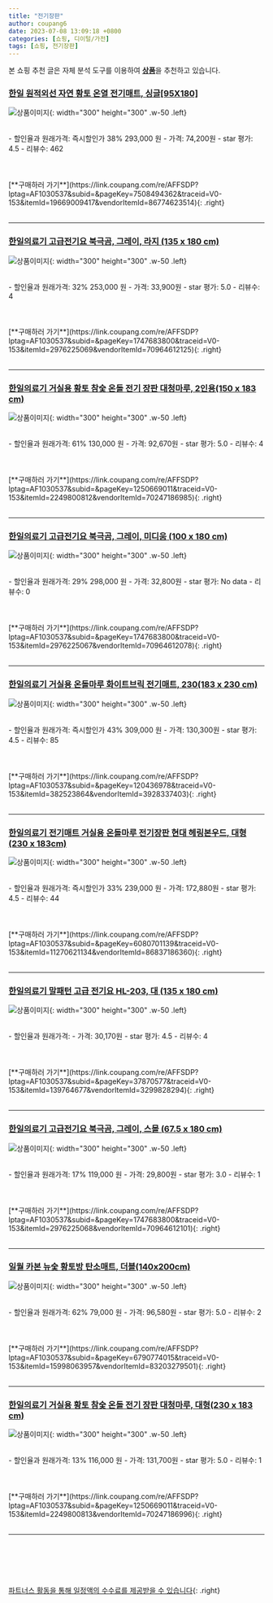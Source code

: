 ```yaml
---
title: "전기장판"
author: coupang6
date: 2023-07-08 13:09:18 +0800
categories: [쇼핑, 디이털/가전]
tags: [쇼핑, 전기장판]
---
```


본 쇼핑 추천 글은 자체 분석 도구를 이용하여 [**상품**](https://link.coupang.com/a/bao1ui)을 추천하고 있습니다.

### [한일 원적외선 자연 황토 온열 전기매트, 싱글[95X180]](https://link.coupang.com/re/AFFSDP?lptag=AF1030537&subid=&pageKey=7508494362&traceid=V0-153&itemId=19669009417&vendorItemId=86774623514)

![상품이미지](https://thumbnail8.coupangcdn.com/thumbnails/remote/230x230ex/image/vendor_inventory/b532/7fe0bff44dd6e4dd88988ab99faa372838a9ad9522e70a8b5f28708638bf.png){: width="300" height="300" .w-50 .left}


<br>
- 할인율과 원래가격: 즉시할인가 38%  293,000   원
- 가격: 74,200원
- star 평가: 4.5
- 리뷰수: 462
<br>
<br>
<br>
<br>
[**구매하러 가기**](https://link.coupang.com/re/AFFSDP?lptag=AF1030537&subid=&pageKey=7508494362&traceid=V0-153&itemId=19669009417&vendorItemId=86774623514){: .right}
<br>
<br>

---

### [한일의료기 고급전기요 북극곰, 그레이, 라지 (135 x 180 cm)](https://link.coupang.com/re/AFFSDP?lptag=AF1030537&subid=&pageKey=1747683800&traceid=V0-153&itemId=2976225069&vendorItemId=70964612125)

![상품이미지](https://thumbnail7.coupangcdn.com/thumbnails/remote/230x230ex/image/retail/images/7963884198906461-2a50c902-55a3-4231-8745-6ea9ccda40e4.png){: width="300" height="300" .w-50 .left}


<br>
- 할인율과 원래가격: 32%  253,000   원
- 가격: 33,900원
- star 평가: 5.0
- 리뷰수: 4
<br>
<br>
<br>
<br>
[**구매하러 가기**](https://link.coupang.com/re/AFFSDP?lptag=AF1030537&subid=&pageKey=1747683800&traceid=V0-153&itemId=2976225069&vendorItemId=70964612125){: .right}
<br>
<br>

---

### [한일의료기 거실용 황토 참숯 온돌 전기 장판 대청마루, 2인용(150 x 183 cm)](https://link.coupang.com/re/AFFSDP?lptag=AF1030537&subid=&pageKey=1250669011&traceid=V0-153&itemId=2249800812&vendorItemId=70247186985)

![상품이미지](https://thumbnail9.coupangcdn.com/thumbnails/remote/230x230ex/image/retail/images/8517459840902518-865eed12-1246-4074-b916-ec58c2ee1b96.jpg){: width="300" height="300" .w-50 .left}


<br>
- 할인율과 원래가격: 61%  130,000   원
- 가격: 92,670원
- star 평가: 5.0
- 리뷰수: 4
<br>
<br>
<br>
<br>
[**구매하러 가기**](https://link.coupang.com/re/AFFSDP?lptag=AF1030537&subid=&pageKey=1250669011&traceid=V0-153&itemId=2249800812&vendorItemId=70247186985){: .right}
<br>
<br>

---

### [한일의료기 고급전기요 북극곰, 그레이, 미디움 (100 x 180 cm)](https://link.coupang.com/re/AFFSDP?lptag=AF1030537&subid=&pageKey=1747683800&traceid=V0-153&itemId=2976225067&vendorItemId=70964612078)

![상품이미지](https://thumbnail9.coupangcdn.com/thumbnails/remote/230x230ex/image/retail/images/8405077793567133-211524de-c34e-4112-a482-d60263310786.jpg){: width="300" height="300" .w-50 .left}


<br>
- 할인율과 원래가격: 29%  298,000   원
- 가격: 32,800원
- star 평가: No data
- 리뷰수: 0
<br>
<br>
<br>
<br>
[**구매하러 가기**](https://link.coupang.com/re/AFFSDP?lptag=AF1030537&subid=&pageKey=1747683800&traceid=V0-153&itemId=2976225067&vendorItemId=70964612078){: .right}
<br>
<br>

---

### [한일의료기 거실용 온돌마루 화이트브릭 전기매트, 230(183 x 230 cm)](https://link.coupang.com/re/AFFSDP?lptag=AF1030537&subid=&pageKey=120436978&traceid=V0-153&itemId=382523864&vendorItemId=3928337403)

![상품이미지](https://thumbnail6.coupangcdn.com/thumbnails/remote/230x230ex/image/product/image/vendoritem/2019/09/26/3928337403/66afa8e5-aef8-44d5-9092-52db7d0ea9f5.jpg){: width="300" height="300" .w-50 .left}


<br>
- 할인율과 원래가격: 즉시할인가 43%  309,000   원
- 가격: 130,300원
- star 평가: 4.5
- 리뷰수: 85
<br>
<br>
<br>
<br>
[**구매하러 가기**](https://link.coupang.com/re/AFFSDP?lptag=AF1030537&subid=&pageKey=120436978&traceid=V0-153&itemId=382523864&vendorItemId=3928337403){: .right}
<br>
<br>

---

### [한일의료기 전기매트 거실용 온돌마루 전기장판 현대 헤링본우드, 대형(230 x 183cm)](https://link.coupang.com/re/AFFSDP?lptag=AF1030537&subid=&pageKey=6080701139&traceid=V0-153&itemId=11270621134&vendorItemId=86837186360)

![상품이미지](https://thumbnail10.coupangcdn.com/thumbnails/remote/230x230ex/image/vendor_inventory/f300/bbad322901965ff6583147f63bb7d87f4b12b1a2c0ef8211120f9c9b5f6b.jpg){: width="300" height="300" .w-50 .left}


<br>
- 할인율과 원래가격: 즉시할인가 33%  239,000   원
- 가격: 172,880원
- star 평가: 4.5
- 리뷰수: 44
<br>
<br>
<br>
<br>
[**구매하러 가기**](https://link.coupang.com/re/AFFSDP?lptag=AF1030537&subid=&pageKey=6080701139&traceid=V0-153&itemId=11270621134&vendorItemId=86837186360){: .right}
<br>
<br>

---

### [한일의료기 말패턴 고급 전기요 HL-203, 대 (135 x 180 cm)](https://link.coupang.com/re/AFFSDP?lptag=AF1030537&subid=&pageKey=37870577&traceid=V0-153&itemId=139764677&vendorItemId=3299828294)

![상품이미지](https://thumbnail7.coupangcdn.com/thumbnails/remote/230x230ex/image/retail/images/23001655960643-b5a30319-e8e6-4030-9ded-4ba02631720e.jpg){: width="300" height="300" .w-50 .left}


<br>
- 할인율과 원래가격: 
- 가격: 30,170원
- star 평가: 4.5
- 리뷰수: 4
<br>
<br>
<br>
<br>
[**구매하러 가기**](https://link.coupang.com/re/AFFSDP?lptag=AF1030537&subid=&pageKey=37870577&traceid=V0-153&itemId=139764677&vendorItemId=3299828294){: .right}
<br>
<br>

---

### [한일의료기 고급전기요 북극곰, 그레이, 스몰 (67.5 x 180 cm)](https://link.coupang.com/re/AFFSDP?lptag=AF1030537&subid=&pageKey=1747683800&traceid=V0-153&itemId=2976225068&vendorItemId=70964612101)

![상품이미지](https://thumbnail10.coupangcdn.com/thumbnails/remote/230x230ex/image/retail/images/8918497418554301-9b8a543b-7851-48b0-9549-57c831f4feb6.jpg){: width="300" height="300" .w-50 .left}


<br>
- 할인율과 원래가격: 17%  119,000   원
- 가격: 29,800원
- star 평가: 3.0
- 리뷰수: 1
<br>
<br>
<br>
<br>
[**구매하러 가기**](https://link.coupang.com/re/AFFSDP?lptag=AF1030537&subid=&pageKey=1747683800&traceid=V0-153&itemId=2976225068&vendorItemId=70964612101){: .right}
<br>
<br>

---

### [일월 카본 뉴숯 황토방 탄소매트, 더블(140x200cm)](https://link.coupang.com/re/AFFSDP?lptag=AF1030537&subid=&pageKey=6790774015&traceid=V0-153&itemId=15998063957&vendorItemId=83203279501)

![상품이미지](https://thumbnail10.coupangcdn.com/thumbnails/remote/230x230ex/image/vendor_inventory/e17f/7fe35dd8aeda7aa28f07d32666b4602ee7ba8ff05320e4e8da09a1f43879.png){: width="300" height="300" .w-50 .left}


<br>
- 할인율과 원래가격: 62%  79,000   원
- 가격: 96,580원
- star 평가: 5.0
- 리뷰수: 2
<br>
<br>
<br>
<br>
[**구매하러 가기**](https://link.coupang.com/re/AFFSDP?lptag=AF1030537&subid=&pageKey=6790774015&traceid=V0-153&itemId=15998063957&vendorItemId=83203279501){: .right}
<br>
<br>

---

### [한일의료기 거실용 황토 참숯 온돌 전기 장판 대청마루, 대형(230 x 183 cm)](https://link.coupang.com/re/AFFSDP?lptag=AF1030537&subid=&pageKey=1250669011&traceid=V0-153&itemId=2249800813&vendorItemId=70247186996)

![상품이미지](https://thumbnail7.coupangcdn.com/thumbnails/remote/230x230ex/image/retail/images/8519154089340346-488df8b0-0fe5-44d1-abe4-a068761330f6.jpg){: width="300" height="300" .w-50 .left}


<br>
- 할인율과 원래가격: 13%  116,000   원
- 가격: 131,700원
- star 평가: 5.0
- 리뷰수: 1
<br>
<br>
<br>
<br>
[**구매하러 가기**](https://link.coupang.com/re/AFFSDP?lptag=AF1030537&subid=&pageKey=1250669011&traceid=V0-153&itemId=2249800813&vendorItemId=70247186996){: .right}
<br>
<br>

---
<br><br><br><br><br> [파트너스 활동을 통해 일정액의 수수료를 제공받을 수 있습니다](https://link.coupang.com/a/bao1ui){: .right}